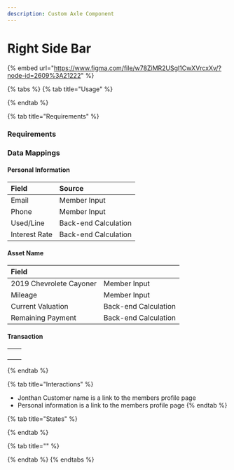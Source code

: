 ```yaml
---
description: Custom Axle Component
---
```


# Right Side Bar

{% embed url="https://www.figma.com/file/w78ZiMR2USgl1CwXVrcxXv/?node-id=2609%3A21222" %}



{% tabs %}
{% tab title="Usage" %}

{% endtab %}

{% tab title="Requirements" %}
### Requirements

### Data Mappings

#### Personal Information

| Field | Source |
| :--- | :--- |
| Email | Member Input |
| Phone | Member Input |
| Used/Line | Back-end Calculation |
| Interest Rate | Back-end Calculation |

#### Asset Name

| Field |  |
| :--- | :--- |
| 2019 Chevrolete Cayoner | Member Input |
| Mileage | Member Input |
| Current Valuation | Back-end Calculation |
| Remaining Payment | Back-end Calculation |

#### Transaction

|  |  |
| :--- | :--- |
|  |  |
|  |  |
|  |  |
|  |  |
{% endtab %}

{% tab title="Interactions" %}
* Jonthan Customer name is a link to the members profile page
* Personal information is a link to the members profile page
{% endtab %}

{% tab title="States" %}

{% endtab %}

{% tab title="" %}

{% endtab %}
{% endtabs %}




